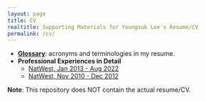 ```yaml
---
layout: page
title: CV
realtitle: Supporting Materials for Youngsuk Lee's Resume/CV
permalink: /cv/
---
```


* **[Glossary](/cv/glossary)**: acronyms and terminologies in my resume.
* **Professional Experiences in Detail**
  * [NatWest, Jan 2013 - Aug 2022](/cv/nw2013)
  * [NatWest, Nov 2010 - Dec 2012](/cv/nw2010)


**Note**: This repository does NOT contain the actual resume/CV.